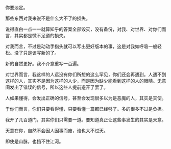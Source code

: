 你要淡定。

那些东西对我来说不是什么大不了的损失。

说得直白一点一一就算知乎的答案全部毁灭，没有备份，对我、对世界、对你们而言，其实都是微不足道的损失。

对我而言，不过是动动手指头就可以写出更好版本的事，这是对我如呼吸一般轻松。没了只是该写新的了。

新的自然更好。我不介意重写一百遍。

对世界而言，我这样的人远没有你们所想的这么罕见，你们还会再遇到。人遇不到这样的人，其实不是因为这样的人少，而是因为缺少能看到这样的人的眼睛。无意间发出了错误的信号，所以这些人提前避开了罢了。

人如果懂得，会发出正确的信号，甚至会发现很多以为是恶魔的人，其实是天使。

于你们而言，你们只要看得懂，只要看懂一篇都已经够了。多的很多不过是负担。

我开了几百道门，其实你们只需要一道。要知道真正让这些事发生的其实是天意。

天意在你，自然不会因人因事而废，谁也大不过天。

即使是山脉，也挡不住江河。